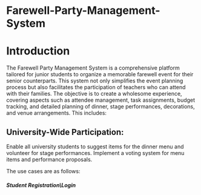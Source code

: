 # Farewell-Party-Management-System

# Introduction
The Farewell Party Management System is a comprehensive platform tailored for junior students
to organize a memorable farewell event for their senior counterparts. This system not only
simplifies the event planning process but also facilitates the participation of teachers who can
attend with their families. The objective is to create a wholesome experience, covering aspects
such as attendee management, task assignments, budget tracking, and detailed planning of
dinner, stage performances, decorations, and venue arrangements. This includes:

## University-Wide Participation:
Enable all university students to suggest items for the dinner menu and volunteer for stage
performances. Implement a voting system for menu items and performance proposals.

The use cases are as follows:

##### Student Registration\Login
